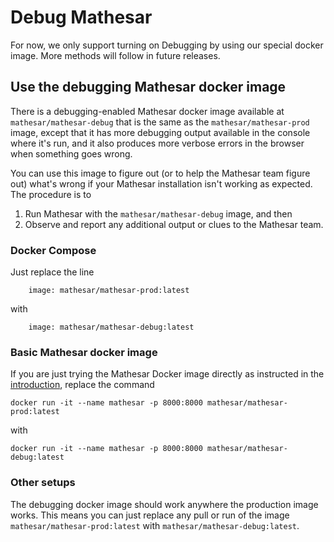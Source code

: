 # Debug Mathesar

For now, we only support turning on Debugging by using our special docker image. More methods will follow in future releases.

## Use the debugging Mathesar docker image

There is a debugging-enabled Mathesar docker image available at `mathesar/mathesar-debug` that is the same as the `mathesar/mathesar-prod` image, except that it has more debugging output available in the console where it's run, and it also produces more verbose errors in the browser when something goes wrong.

You can use this image to figure out (or to help the Mathesar team figure out) what's wrong if your Mathesar installation isn't working as expected. The procedure is to

1. Run Mathesar with the `mathesar/mathesar-debug` image, and then
1. Observe and report any additional output or clues to the Mathesar team.

### Docker Compose

Just replace the line

```
    image: mathesar/mathesar-prod:latest
```

with

```
    image: mathesar/mathesar-debug:latest
```

### Basic Mathesar docker image

If you are just trying the Mathesar Docker image directly as instructed in the [introduction](../index.md#try-locally), replace the command

```
docker run -it --name mathesar -p 8000:8000 mathesar/mathesar-prod:latest
```

with 

```
docker run -it --name mathesar -p 8000:8000 mathesar/mathesar-debug:latest
```

### Other setups

The debugging docker image should work anywhere the production image works. This means you can just replace any pull or run of the image `mathesar/mathesar-prod:latest` with `mathesar/mathesar-debug:latest`.
